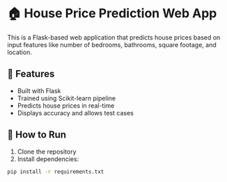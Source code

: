 # 🏠 House Price Prediction Web App

This is a Flask-based web application that predicts house prices based on input features like number of bedrooms, bathrooms, square footage, and location.

## 🔧 Features
- Built with Flask
- Trained using Scikit-learn pipeline
- Predicts house prices in real-time
- Displays accuracy and allows test cases

## 🚀 How to Run

1. Clone the repository
2. Install dependencies:

```bash
pip install -r requirements.txt
